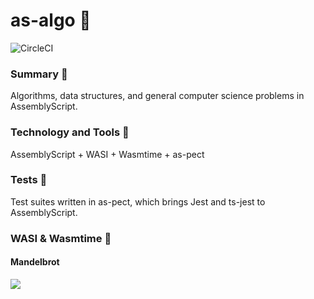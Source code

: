 # as-algo 🚀

![CircleCI](https://img.shields.io/circleci/build/github/DMJ16/as-algo?style=for-the-badge)

### Summary 📖

Algorithms, data structures, and general computer science problems in AssemblyScript.

### Technology and Tools 🧰

AssemblyScript + WASI + Wasmtime + as-pect

### Tests 🧪

Test suites written in as-pect, which brings Jest and ts-jest to AssemblyScript.

### WASI & Wasmtime 🧩

#### Mandelbrot

![](https://media.giphy.com/media/ifNKKnRWnSmLRMPdby/giphy.gif)
